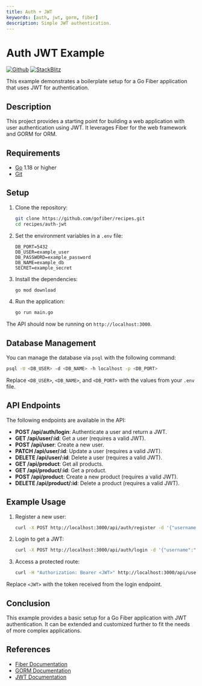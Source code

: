 ```yaml
---
title: Auth + JWT
keywords: [auth, jwt, gorm, fiber]
description: Simple JWT authentication.
---
```


# Auth JWT Example

[![Github](https://img.shields.io/static/v1?label=&message=Github&color=2ea44f&style=for-the-badge&logo=github)](https://github.com/gofiber/recipes/tree/master/auth-jwt) [![StackBlitz](https://img.shields.io/static/v1?label=&message=StackBlitz&color=2ea44f&style=for-the-badge&logo=StackBlitz)](https://stackblitz.com/github/gofiber/recipes/tree/master/auth-jwt)

This example demonstrates a boilerplate setup for a Go Fiber application that uses JWT for authentication.

## Description

This project provides a starting point for building a web application with user authentication using JWT. It leverages Fiber for the web framework and GORM for ORM.

## Requirements

- [Go](https://golang.org/dl/) 1.18 or higher
- [Git](https://git-scm.com/downloads)

## Setup

1. Clone the repository:

   ```bash
   git clone https://github.com/gofiber/recipes.git
   cd recipes/auth-jwt
   ```

2. Set the environment variables in a `.env` file:

   ```env
   DB_PORT=5432
   DB_USER=example_user
   DB_PASSWORD=example_password
   DB_NAME=example_db
   SECRET=example_secret
   ```

3. Install the dependencies:

   ```bash
   go mod download
   ```

4. Run the application:
   ```bash
   go run main.go
   ```

The API should now be running on `http://localhost:3000`.

## Database Management

You can manage the database via `psql` with the following command:

```bash
psql -U <DB_USER> -d <DB_NAME> -h localhost -p <DB_PORT>
```

Replace `<DB_USER>`, `<DB_NAME>`, and `<DB_PORT>` with the values from your `.env` file.

## API Endpoints

The following endpoints are available in the API:

<!-- - **POST /api/auth/register**: Register a new user. -->

- **POST /api/auth/login**: Authenticate a user and return a JWT.
- **GET /api/user/:id**: Get a user (requires a valid JWT).
- **POST /api/user**: Create a new user.
- **PATCH /api/user/:id**: Update a user (requires a valid JWT).
- **DELETE /api/user/:id**: Delete a user (requires a valid JWT).
- **GET /api/product**: Get all products.
- **GET /api/product/:id**: Get a product.
- **POST /api/product**: Create a new product (requires a valid JWT).
- **DELETE /api/product/:id**: Delete a product (requires a valid JWT).

## Example Usage

1. Register a new user:

   ```bash
   curl -X POST http://localhost:3000/api/auth/register -d '{"username":"testuser", "password":"testpassword", "email":"test@example.com"}' -H "Content-Type: application/json"
   ```

2. Login to get a JWT:

   ```bash
   curl -X POST http://localhost:3000/api/auth/login -d '{"username":"testuser", "password":"testpassword"}' -H "Content-Type: application/json"
   ```

3. Access a protected route:
   ```bash
   curl -H "Authorization: Bearer <JWT>" http://localhost:3000/api/user/1
   ```

Replace `<JWT>` with the token received from the login endpoint.

## Conclusion

This example provides a basic setup for a Go Fiber application with JWT authentication. It can be extended and customized further to fit the needs of more complex applications.

## References

- [Fiber Documentation](https://docs.gofiber.io)
- [GORM Documentation](https://gorm.io/docs/)
- [JWT Documentation](https://jwt.io/introduction/)
